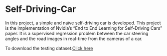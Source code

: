 # Self-Driving-Car
In this project, a simple and naïve self-driving car is developed. This project is the implementation of Nvidia’s “End to End Learning for Self-Driving Cars” paper. It is a supervised regression problem between the car steering angles and the road images in real-time from the cameras of a car. 

To download the testing dataset.<a href="https://www.google.com/" target="_blank">Click here</a>

